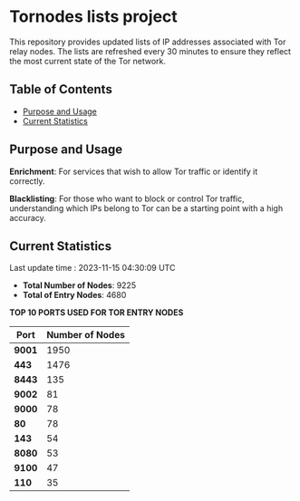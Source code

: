 # Tornodes lists project

This repository provides updated lists of IP addresses associated with Tor relay nodes. The lists are refreshed every 30 minutes to ensure they reflect the most current state of the Tor network.

## Table of Contents

- [Purpose and Usage](#purpose-and-usage)
- [Current Statistics](#current-statistics)


## Purpose and Usage

**Enrichment**: For services that wish to allow Tor traffic or identify it correctly.

**Blacklisting**: For those who want to block or control Tor traffic, understanding which IPs belong to Tor can be a starting point with a high accuracy.

## Current Statistics

Last update time : 2023-11-15 04:30:09 UTC

- **Total Number of Nodes**: 9225
- **Total of Entry Nodes**: 4680

**TOP 10 PORTS USED FOR TOR ENTRY NODES**

| **Port** | **Number of Nodes** |
|------|-----------------|
| **9001**   | 1950  |
| **443**   | 1476  |
| **8443**   | 135  |
| **9002**   | 81  |
| **9000**   | 78  |
| **80**   | 78  |
| **143**   | 54  |
| **8080**   | 53  |
| **9100**   | 47  |
| **110**   | 35  |

